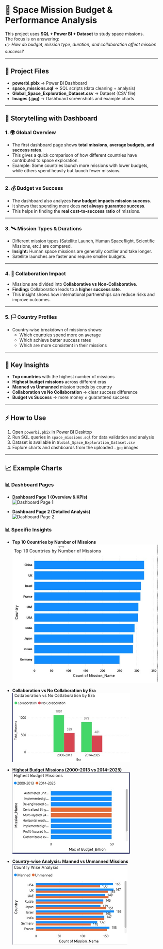 # 🚀 Space Mission Budget & Performance Analysis

This project uses **SQL + Power BI + Dataset** to study space missions.  
The focus is on answering:  
👉 *How do budget, mission type, duration, and collaboration affect mission success?*

---

## 📂 Project Files
- **powerbi.pbix** → Power BI Dashboard  
- **space_missions.sql** → SQL scripts (data cleaning + analysis)  
- **Global_Space_Exploration_Dataset.csv** → Dataset (CSV file)  
- **Images (.jpg)** → Dashboard screenshots and example charts  

---

## 📖 Storytelling with Dashboard

### 1. 🌍 Global Overview
- The first dashboard page shows **total missions, average budgets, and success rates**.  
- This gives a quick comparison of how different countries have contributed to space exploration.  
- Example: Some countries launch more missions with lower budgets, while others spend heavily but launch fewer missions.  

---

### 2. 💰 Budget vs Success
- The dashboard also analyzes **how budget impacts mission success**.  
- It shows that spending more does **not always guarantee success**.  
- This helps in finding the **real cost-to-success ratio** of missions.  

---

### 3. 🛰️ Mission Types & Durations
- Different mission types (Satellite Launch, Human Spaceflight, Scientific Missions, etc.) are compared.  
- **Insight:** Human space missions are generally costlier and take longer.  
- Satellite launches are faster and require smaller budgets.  

---

### 4. 🤝 Collaboration Impact
- Missions are divided into **Collaborative vs Non-Collaborative**.  
- **Finding:** Collaboration leads to a **higher success rate**.  
- This insight shows how international partnerships can reduce risks and improve outcomes.  

---

### 5. 🏳 Country Profiles
- Country-wise breakdown of missions shows:  
  - Which countries spend more on average  
  - Which achieve better success rates  
  - Which are more consistent in their missions  

---

## 🔑 Key Insights
- **Top countries** with the highest number of missions  
- **Highest budget missions** across different eras  
- **Manned vs Unmanned** mission trends by country  
- **Collaboration vs No Collaboration** → clear success difference  
- **Budget vs Success** → more money ≠ guaranteed success  

---

## ⚡ How to Use
1. Open `powerbi.pbix` in Power BI Desktop  
2. Run SQL queries in `space_missions.sql` for data validation and analysis  
3. Dataset is available in `Global_Space_Exploration_Dataset.csv`  
4. Explore charts and dashboards from the uploaded `.jpg` images  

---

## 📈 Example Charts

### 📊 Dashboard Pages
- **Dashboard Page 1 (Overview & KPIs)**  
  ![Dashboard Page 1](Dashboard_Page_1.jpg)

- **Dashboard Page 2 (Detailed Analysis)**  
  ![Dashboard Page 2](Dashboard_Page_2.jpg)

### 📊 Specific Insights
- **Top 10 Countries by Number of Missions**  
  ![Top Countries](top_countries.jpg)

- **Collaboration vs No Collaboration by Era**  
  ![Collaboration Impact](collaboration_by_era.jpg)

- **Highest Budget Missions (2000–2013 vs 2014–2025)**  
  ![Highest Budget](highest_budget_missions.jpg)

- **Country-wise Analysis: Manned vs Unmanned Missions**  
  ![Manned vs Unmanned](manned_vs_unmanned.jpg)
